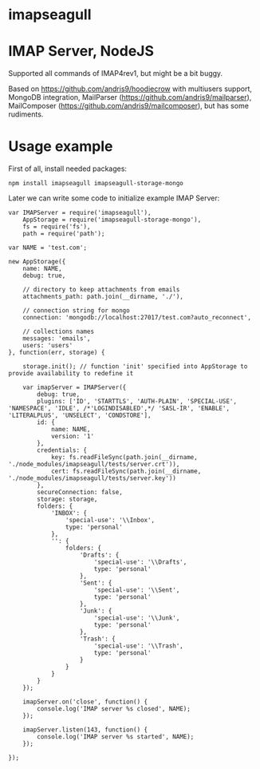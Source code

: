imapseagull
===========

# IMAP Server, NodeJS

Supported all commands of IMAP4rev1, but might be a bit buggy.

Based on https://github.com/andris9/hoodiecrow with multiusers support, MongoDB integration, MailParser (https://github.com/andris9/mailparser), MailComposer (https://github.com/andris9/mailcomposer), but has some rudiments.

# Usage example

First of all, install needed packages:

```npm install imapseagull imapseagull-storage-mongo```

Later we can write some code to initialize example IMAP Server:

```node
var IMAPServer = require('imapseagull'),
    AppStorage = require('imapseagull-storage-mongo'),
    fs = require('fs'),
    path = require('path');

var NAME = 'test.com';

new AppStorage({
    name: NAME,
    debug: true,

    // directory to keep attachments from emails
    attachments_path: path.join(__dirname, './'),

    // connection string for mongo
    connection: 'mongodb://localhost:27017/test.com?auto_reconnect',

    // collections names
    messages: 'emails',
    users: 'users'
}, function(err, storage) {

    storage.init(); // function 'init' specified into AppStorage to provide availability to redefine it

    var imapServer = IMAPServer({
        debug: true,
        plugins: ['ID', 'STARTTLS', 'AUTH-PLAIN', 'SPECIAL-USE', 'NAMESPACE', 'IDLE', /*'LOGINDISABLED',*/ 'SASL-IR', 'ENABLE', 'LITERALPLUS', 'UNSELECT', 'CONDSTORE'],
        id: {
            name: NAME,
            version: '1'
        },
        credentials: {
            key: fs.readFileSync(path.join(__dirname, './node_modules/imapseagull/tests/server.crt')),
            cert: fs.readFileSync(path.join(__dirname, './node_modules/imapseagull/tests/server.key'))
        },
        secureConnection: false,
        storage: storage,
        folders: {
            'INBOX': {
                'special-use': '\\Inbox',
                type: 'personal'
            },
            '': {
                folders: {
                    'Drafts': {
                        'special-use': '\\Drafts',
                        type: 'personal'
                    },
                    'Sent': {
                        'special-use': '\\Sent',
                        type: 'personal'
                    },
                    'Junk': {
                        'special-use': '\\Junk',
                        type: 'personal'
                    },
                    'Trash': {
                        'special-use': '\\Trash',
                        type: 'personal'
                    }
                }
            }
        }
    });

    imapServer.on('close', function() {
        console.log('IMAP server %s closed', NAME);
    });

    imapServer.listen(143, function() {
        console.log('IMAP server %s started', NAME);
    });

});
```


